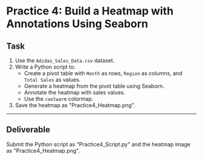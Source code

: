 # Practice 4: Build a Heatmap with Annotations Using Seaborn

## Task
1. Use the `Adidas_Sales_Data.csv` dataset.
2. Write a Python script to:
   - Create a pivot table with `Month` as rows, `Region` as columns, and `Total Sales` as values.
   - Generate a heatmap from the pivot table using Seaborn.
   - Annotate the heatmap with sales values.
   - Use the `coolwarm` colormap.
3. Save the heatmap as "Practice4_Heatmap.png".

---

## Deliverable
Submit the Python script as "Practice4_Script.py" and the heatmap image as "Practice4_Heatmap.png".

